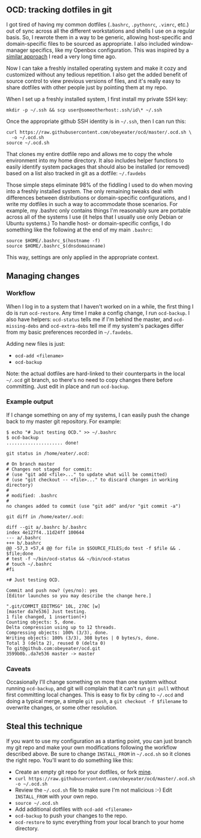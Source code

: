 ## OCD: tracking dotfiles in git

I got tired of having my common dotfiles (`.bashrc`, `.pythonrc`,
`.vimrc`, etc.) out of sync across all the different workstations
and shells I use on a regular basis. So, I rewrote them in a
way to be generic, allowing host-specific and domain-specific
files to be sourced as appropriate. I also included window-manager
specifics, like my Openbox configuration. This was inspired by a [similar
approach](http://books.google.com/books?id=mKgomQz5KH0C&pg=PA149&lpg=PA149&dq=flickenger+movein&oi=book_result&resnum=1&ct=result#v=onepage&q&f=false)
I read a very long time ago.

Now I can take a freshly installed operating system and make it cozy and
customized without any tedious repetition. I also get the added benefit
of source control to view previous versions of files, and it's really
easy to share dotfiles with other people just by pointing them at my repo.

When I set up a freshly installed system, I first install my private SSH key:

    mkdir -p ~/.ssh && scp user@someotherhost:.ssh/id\* ~/.ssh

Once the appropriate github SSH identity is in `~/.ssh`, then I can run this:

    curl https://raw.githubusercontent.com/obeyeater/ocd/master/.ocd.sh \
      -o ~/.ocd.sh
    source ~/.ocd.sh

That clones my entire dotfile repo and allows me to copy the whole
environment into my home directory. It also includes helper functions to
easily identify system packages that should also be installed (or removed)
based on a list also tracked in git as a dotfile: `~/.favdebs`

Those simple steps eliminate 98% of the fiddling I used to do when
moving into a freshly installed system. The only remaining tweaks deal
with differences between distributions or domain-specific configurations,
and I write my dotfiles in such a way to accommodate those scenarios. For
example, my .bashrc only contains things I'm reasonably sure are portable
across all of the systems I use (it helps that I usually use only Debian
or Ubuntu systems.) To handle host- or domain-specific configs, I do
something like the following at the end of my main `.bashrc`:

    source $HOME/.bashrc_$(hostname -f)
    source $HOME/.bashrc_$(dnsdomainname)

This way, settings are only applied in the appropriate context.

## Managing changes

### Workflow

When I log in to a system that I haven't worked on in a while, the first
thing I do is run `ocd-restore`. Any time I make a config change, I run
`ocd-backup`. I also have helpers: `ocd-status` tells me if I'm behind the
master, and `ocd-missing-debs` and `ocd-extra-debs` tell me if my system's
packages differ from my basic preferences recorded in `~/.favdebs`.

Adding new files is just:
  * `ocd-add <filename>`
  * `ocd-backup`

Note: the actual dotfiles are hard-linked to their counterparts in the local
`~/.ocd` git branch, so there's no need to copy changes there before
committing. Just edit in place and run `ocd-backup`.

### Example output

If I change something on any of my systems, I can easily push the change
back to my master git repository. For example:

    $ echo "# Just testing OCD." >> ~/.bashrc
    $ ocd-backup
    ..................... done!

    git status in /home/eater/.ocd:

    # On branch master
    # Changes not staged for commit:
    # (use "git add <file>..." to update what will be committed)
    # (use "git checkout -- <file>..." to discard changes in working directory)
    #
    # modified: .bashrc
    #
    no changes added to commit (use "git add" and/or "git commit -a")

    git diff in /home/eater/.ocd:

    diff --git a/.bashrc b/.bashrc
    index 4e127f4..11d24ff 100644
    --- a/.bashrc
    +++ b/.bashrc
    @@ -57,3 +57,4 @@ for file in $SOURCE_FILES;do test -f $file && . $file;done
    # test -f ~/bin/ocd-status && ~/bin/ocd-status
    # touch ~/.bashrc
    #fi

    +# Just testing OCD.

    Commit and push now? (yes/no): yes
    [Editor launches so you may describe the change here.]

    ".git/COMMIT_EDITMSG" 10L, 270C [w]
    [master da7e536] Just testing.
    1 file changed, 1 insertion(+)
    Counting objects: 5, done.
    Delta compression using up to 12 threads.
    Compressing objects: 100% (3/3), done.
    Writing objects: 100% (3/3), 308 bytes | 0 bytes/s, done.
    Total 3 (delta 2), reused 0 (delta 0)
    To git@github.com:obeyeater/ocd.git
    3599b0b..da7e536 master -> master

### Caveats

Occasionally I'll change something on more than one system without
running `ocd-backup`, and git will complain that it can't run `git pull`
without first committing local changes. This is easy to fix by `cd`ing to
`~/.ocd` and doing a typical merge, a simple `git push`, a `git checkout
-f $filename` to overwrite changes, or some other resolution.

## Steal this technique

If you want to use my configuration as a starting point, you can just
branch my git repo and make your own modifications following the workflow
described above. Be sure to change `INSTALL_FROM` in `~/.ocd.sh`
so it clones the right repo. You'll want to do something like this:

  * Create an empty git repo for your dotfiles, or fork [mine](https://github.com/obeyeater/ocd).
  * `curl https://raw.githubusercontent.com/obeyeater/ocd/master/.ocd.sh -o ~/.ocd.sh`
  * Review the `~/.ocd.sh` file to make sure I'm not malicious :-) Edit `INSTALL_FROM` with your own repo.
  * `source ~/.ocd.sh`
  * Add additional dotfiles with `ocd-add <filename>`
  * `ocd-backup` to push your changes to the repo.
  * `ocd-restore` to sync everything from your local branch to your home directory.
